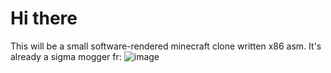 # Hi there
This will be a small software-rendered minecraft clone written x86 asm.
It's already a sigma mogger fr:
![image](https://github.com/user-attachments/assets/0ec8f155-ef26-484c-9fa9-2b253ac7b8d5)
